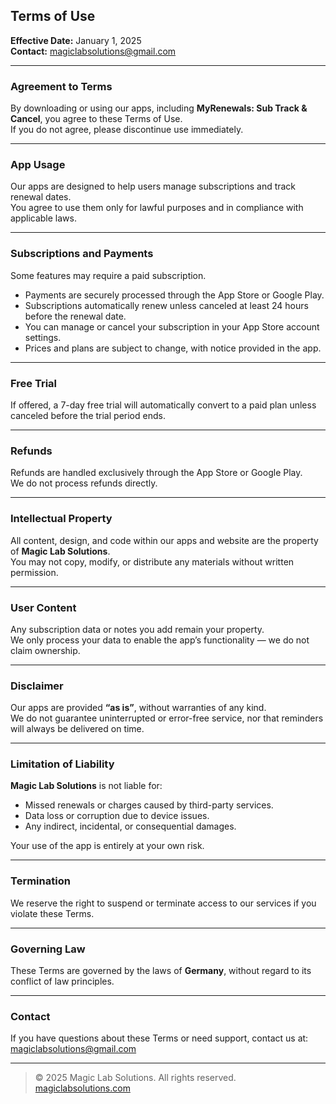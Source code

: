 ## Terms of Use

**Effective Date:** January 1, 2025  
**Contact:** [magiclabsolutions@gmail.com](mailto:magiclabsolutions@gmail.com)

---

### Agreement to Terms

By downloading or using our apps, including **MyRenewals: Sub Track & Cancel**, you agree to these Terms of Use.  
If you do not agree, please discontinue use immediately.

---

### App Usage

Our apps are designed to help users manage subscriptions and track renewal dates.  
You agree to use them only for lawful purposes and in compliance with applicable laws.

---

### Subscriptions and Payments

Some features may require a paid subscription.  

* Payments are securely processed through the App Store or Google Play.  
* Subscriptions automatically renew unless canceled at least 24 hours before the renewal date.  
* You can manage or cancel your subscription in your App Store account settings.  
* Prices and plans are subject to change, with notice provided in the app.

---

### Free Trial

If offered, a 7-day free trial will automatically convert to a paid plan unless canceled before the trial period ends.

---

### Refunds

Refunds are handled exclusively through the App Store or Google Play.  
We do not process refunds directly.

---

### Intellectual Property

All content, design, and code within our apps and website are the property of **Magic Lab Solutions**.  
You may not copy, modify, or distribute any materials without written permission.

---

### User Content

Any subscription data or notes you add remain your property.  
We only process your data to enable the app’s functionality — we do not claim ownership.

---

### Disclaimer

Our apps are provided **“as is”**, without warranties of any kind.  
We do not guarantee uninterrupted or error-free service, nor that reminders will always be delivered on time.

---

### Limitation of Liability

**Magic Lab Solutions** is not liable for:

* Missed renewals or charges caused by third-party services.  
* Data loss or corruption due to device issues.  
* Any indirect, incidental, or consequential damages.

Your use of the app is entirely at your own risk.

---

### Termination

We reserve the right to suspend or terminate access to our services if you violate these Terms.

---

### Governing Law

These Terms are governed by the laws of **Germany**, without regard to its conflict of law principles.

---

### Contact

If you have questions about these Terms or need support, contact us at:  
[magiclabsolutions@gmail.com](mailto:magiclabsolutions@gmail.com)

---

> © 2025 Magic Lab Solutions. All rights reserved.  
> [magiclabsolutions.com](https://magiclabsolutions.com)
